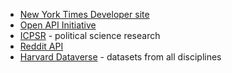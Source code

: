 
+ [New York Times Developer site](https://developer.nytimes.com/)
+ [Open API Initiative](https://openapis.org/) 
+ [ICPSR](https://www.icpsr.umich.edu/icpsrweb/landing.jsp) - political science research
+ [Reddit API](https://www.reddit.com/dev/api)
+ [Harvard Dataverse](https://dataverse.harvard.edu/) - datasets from all disciplines

